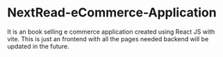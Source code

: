 # NextRead-eCommerce-Application
It is an book selling e commerce application created using React JS with vite. This is just an frontend with all the pages needed backend will be updated in the future.
